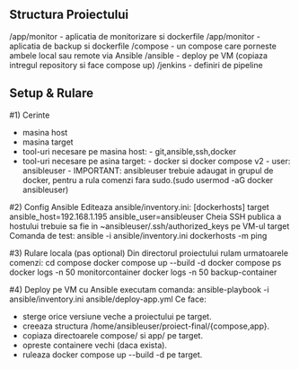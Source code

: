 ## Structura Proiectului

/app/monitor - aplicatia de monitorizare si dockerfile
/app/monitor - aplicatia de backup si dockerfile
/compose - un compose care porneste ambele local sau remote via Ansible
/ansible - deploy pe VM (copiaza intregul repository si face compose up)
/jenkins - definiri de pipeline

## Setup & Rulare
#1) Cerinte
 - masina host
 - masina target
 - tool-uri necesare pe masina host:
       - git,ansible,ssh,docker
 - tool-uri necesare pe asina target:
       - docker si docker compose v2
       - user: ansibleuser
       - IMPORTANT: ansibleuser trebuie adaugat in grupul de docker, pentru a rula comenzi fara sudo.(sudo usermod -aG docker ansibleuser)

#2) Config Ansible
Editeaza ansible/inventory.ini:
[dockerhosts]
target ansible_host=192.168.1.195 ansible_user=ansibleuser
Cheia SSH publica a hostului trebuie sa fie in ~ansibleuser/.ssh/authorized_keys pe VM-ul target
Comanda de test: ansible -i ansible/inventory.ini dockerhosts -m ping

#3) Rulare locala (pas optional)
Din directorul proiectului rulam urmatoarele comenzi:
cd compose
docker compose up --build -d
docker compose ps
docker logs -n 50 monitorcontainer
docker logs -n 50 backup-container

#4) Deploy pe VM cu Ansible
executam comanda:
ansible-playbook -i ansible/inventory.ini ansible/deploy-app.yml
Ce face:
- sterge orice versiune veche a proiectului pe target.
- creeaza structura /home/ansibleuser/proiect-final/{compose,app}.
- copiaza directoarele compose/ si app/ pe target.
- opreste containere vechi (daca exista).
- ruleaza docker compose up --build -d pe target.











